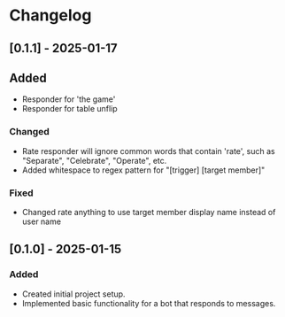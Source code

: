 # Changelog

## [0.1.1] - 2025-01-17

## Added

- Responder for 'the game'
- Responder for table unflip

### Changed

- Rate responder will ignore common words that contain 'rate', such as "Separate", "Celebrate", "Operate", etc.
- Added whitespace to regex pattern for "[trigger] [target member]"

### Fixed

- Changed rate anything to use target member display name instead of user name

## [0.1.0] - 2025-01-15

### Added

- Created initial project setup.
- Implemented basic functionality for a bot that responds to messages.
